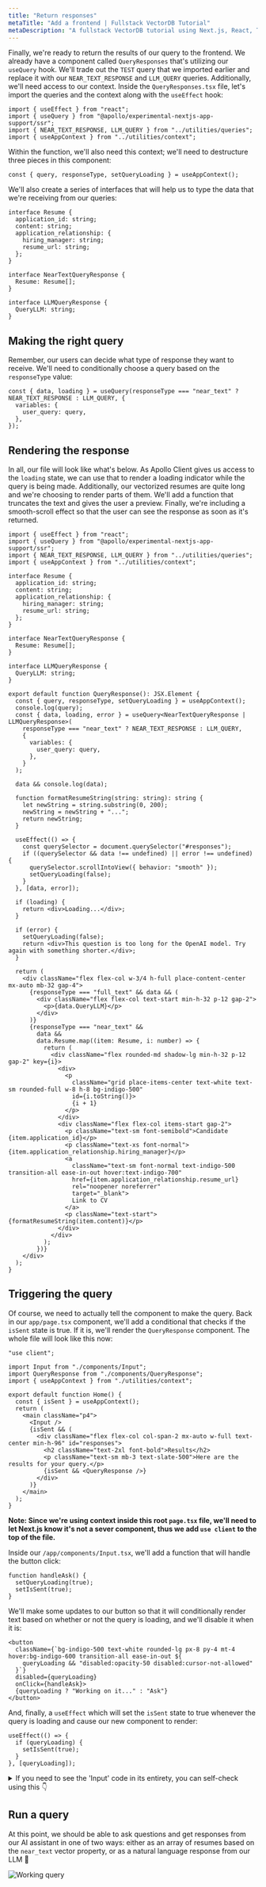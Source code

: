 ```yaml
---
title: "Return responses"
metaTitle: "Add a frontend | Fullstack VectorDB Tutorial"
metaDescription: "A fullstack VectorDB tutorial using Next.js, React, TypeScript, and Hasura"
---
```


Finally, we're ready to return the results of our query to the frontend. We already have a component called
`QueryResponses` that's utilizing our `useQuery` hook. We'll trade out the `TEST` query that we imported earlier and
replace it with our `NEAR_TEXT_RESPONSE` and `LLM_QUERY` queries. Additionally, we'll need access to our context. Inside
the `QueryResponses.tsx` file, let's import the queries and the context along with the `useEffect` hook:

```tsx
import { useEffect } from "react";
import { useQuery } from "@apollo/experimental-nextjs-app-support/ssr";
import { NEAR_TEXT_RESPONSE, LLM_QUERY } from "../utilities/queries";
import { useAppContext } from "../utilities/context";
```

Within the function, we'll also need this context; we'll need to destructure three pieces in this component:

```tsx
const { query, responseType, setQueryLoading } = useAppContext();
```

We'll also create a series of interfaces that will help us to type the data that we're receiving from our queries:

```tsx
interface Resume {
  application_id: string;
  content: string;
  application_relationship: {
    hiring_manager: string;
    resume_url: string;
  };
}

interface NearTextQueryResponse {
  Resume: Resume[];
}

interface LLMQueryResponse {
  QueryLLM: string;
}
```

## Making the right query

Remember, our users can decide what type of response they want to receive. We'll need to conditionally choose a query
based on the `responseType` value:

```tsx
const { data, loading } = useQuery(responseType === "near_text" ? NEAR_TEXT_RESPONSE : LLM_QUERY, {
  variables: {
    user_query: query,
  },
});
```

## Rendering the response

In all, our file will look like what's below. As Apollo Client gives us access to the `loading` state, we can use that
to render a loading indicator while the query is being made. Additionally, our vectorized resumes are quite long and
we're choosing to render parts of them. We'll add a function that truncates the text and gives the user a preview.
Finally, we're including a smooth-scroll effect so that the user can see the response as soon as it's returned.

```tsx
import { useEffect } from "react";
import { useQuery } from "@apollo/experimental-nextjs-app-support/ssr";
import { NEAR_TEXT_RESPONSE, LLM_QUERY } from "../utilities/queries";
import { useAppContext } from "../utilities/context";

interface Resume {
  application_id: string;
  content: string;
  application_relationship: {
    hiring_manager: string;
    resume_url: string;
  };
}

interface NearTextQueryResponse {
  Resume: Resume[];
}

interface LLMQueryResponse {
  QueryLLM: string;
}

export default function QueryResponse(): JSX.Element {
  const { query, responseType, setQueryLoading } = useAppContext();
  console.log(query);
  const { data, loading, error } = useQuery<NearTextQueryResponse | LLMQueryResponse>(
    responseType === "near_text" ? NEAR_TEXT_RESPONSE : LLM_QUERY,
    {
      variables: {
        user_query: query,
      },
    }
  );

  data && console.log(data);

  function formatResumeString(string: string): string {
    let newString = string.substring(0, 200);
    newString = newString + "...";
    return newString;
  }

  useEffect(() => {
    const querySelector = document.querySelector("#responses");
    if ((querySelector && data !== undefined) || error !== undefined) {
      querySelector.scrollIntoView({ behavior: "smooth" });
      setQueryLoading(false);
    }
  }, [data, error]);

  if (loading) {
    return <div>Loading...</div>;
  }

  if (error) {
    setQueryLoading(false);
    return <div>This question is too long for the OpenAI model. Try again with something shorter.</div>;
  }

  return (
    <div className="flex flex-col w-3/4 h-full place-content-center mx-auto mb-32 gap-4">
      {responseType === "full_text" && data && (
        <div className="flex flex-col text-start min-h-32 p-12 gap-2">
          <p>{data.QueryLLM}</p>
        </div>
      )}
      {responseType === "near_text" &&
        data &&
        data.Resume.map((item: Resume, i: number) => {
          return (
            <div className="flex rounded-md shadow-lg min-h-32 p-12 gap-2" key={i}>
              <div>
                <p
                  className="grid place-items-center text-white text-sm rounded-full w-8 h-8 bg-indigo-500"
                  id={i.toString()}>
                  {i + 1}
                </p>
              </div>
              <div className="flex flex-col items-start gap-2">
                <p className="text-sm font-semibold">Candidate {item.application_id}</p>
                <p className="text-xs font-normal">{item.application_relationship.hiring_manager}</p>
                <a
                  className="text-sm font-normal text-indigo-500 transition-all ease-in-out hover:text-indigo-700"
                  href={item.application_relationship.resume_url}
                  rel="noopener noreferrer"
                  target="_blank">
                  Link to CV
                </a>
                <p className="text-start">{formatResumeString(item.content)}</p>
              </div>
            </div>
          );
        })}
    </div>
  );
}
```

## Triggering the query

Of course, we need to actually tell the component to make the query. Back in our `app/page.tsx` component, we'll add a
conditional that checks if the `isSent` state is true. If it is, we'll render the `QueryResponse` component. The whole
file will look like this now:

```tsx
"use client";

import Input from "./components/Input";
import QueryResponse from "./components/QueryResponse";
import { useAppContext } from "./utilities/context";

export default function Home() {
  const { isSent } = useAppContext();
  return (
    <main className="p4">
      <Input />
      {isSent && (
        <div className="flex flex-col col-span-2 mx-auto w-full text-center min-h-96" id="responses">
          <h2 className="text-2xl font-bold">Results</h2>
          <p className="text-sm mb-3 text-slate-500">Here are the results for your query.</p>
          {isSent && <QueryResponse />}
        </div>
      )}
    </main>
  );
}
```

**Note: Since we're using context inside this root `page.tsx` file, we'll need to let Next.js know it's not a sever
component, thus we add `use client` to the top of the file.**

Inside our `/app/components/Input.tsx`, we'll add a function that will handle the button click:

```tsx
function handleAsk() {
  setQueryLoading(true);
  setIsSent(true);
}
```

We'll make some updates to our button so that it will conditionally render text based on whether or not the query is
loading, and we'll disable it when it is:

```tsx
<button
  className={`bg-indigo-500 text-white rounded-lg px-8 py-4 mt-4 hover:bg-indigo-600 transition-all ease-in-out ${
    queryLoading && "disabled:opacity-50 disabled:cursor-not-allowed"
  }`}
  disabled={queryLoading}
  onClick={handleAsk}>
  {queryLoading ? "Working on it..." : "Ask"}
</button>
```

And, finally, a `useEffect` which will set the `isSent` state to true whenever the query is loading and cause our new
component to render:

```tsx
useEffect(() => {
  if (queryLoading) {
    setIsSent(true);
  }
}, [queryLoading]);
```

<details>
<summary>If you need to see the 'Input' code in its entirety, you can self-check using this 👇</summary>

```tsx
"use client";

import { useAppContext } from "../utilities/context";
import { useState, useEffect } from "react";

export default function Input() {
  const { setQuery, responseType, setResponseType, queryLoading, setQueryLoading, setIsSent } = useAppContext();

  const [placeholderIndex, setPlaceholderIndex] = useState(0);
  const [placeholders, setPlaceholders] = useState([
    "Which candidates have the most management experience?",
    "Which manager is available for an interview?",
    "Which resumes mention payroll experience?",
    "Who lists communication skills on their resume?",
  ]);

  function changePlaceholder() {
    setPlaceholderIndex((placeholderIndex + 1) % placeholders.length);
  }

  useEffect(() => {
    const interval = setInterval(() => {
      changePlaceholder();
    }, 3000);
    return () => clearInterval(interval);
  }, [placeholderIndex]);

  function handleToggle() {
    setResponseType(responseType === "near_text" ? "full_text" : "near_text");
  }

  function handleChange(e) {
    setQuery(e.target.value);
  }

  function handleAsk() {
    setQueryLoading(true);
    setIsSent(true);
  }

  return (
    <div className="grid grid-cols-1 lg:grid-cols-5 h-screen p-4">
      <div className="flex flex-col col-span-2 place-content-center mx-auto text-center md:text-left">
        <h1 className="text-5xl font-bold mb-4">People Pleasers</h1>
        <p className="text-xl text-slate-500">The most pleasing HR service 😘</p>
      </div>
      <div className="flex flex-col col-span-3 justify-center text-center md:text-left">
        <h2 className="text-2xl font-bold">How can I help you?</h2>
        <p className="text-sm mb-3 text-slate-500">
          Ask me anything about the available candidates, their resumes, or the HR managers who are available to help
          you with your hiring process.
        </p>
        <input
          className="rounded-lg border w-full p-4 border-gray-300 focus:outline-none focus:ring-2 focus:ring-gray-200 focus:border-transparent"
          type="text"
          placeholder={placeholders[placeholderIndex]}
          onChange={(e) => handleChange(e)}
        />

        <div className="flex mt-4">
          <input id="toggle" className="hidden" type="checkbox" onChange={() => handleToggle()} />
          <label
            className={`flex items-center cursor-pointer w-12 h-6 rounded-full p-1 transition-all ease-in-out duration-200 ${
              responseType === "full_text" ? "bg-indigo-500" : "bg-gray-300"
            }`}
            htmlFor="toggle">
            <div
              className={`bg-white w-4 h-4 rounded-full shadow-md transform duration-200 ease-in-out ${
                responseType === "full_text" ? "translate-x-6" : "translate-x-0"
              }`}
            />
          </label>
          <span className={`ml-3`}>Talk to me like a human (resource)</span>
        </div>
        <button
          className={`bg-indigo-500 text-white rounded-lg px-8 py-4 mt-4 hover:bg-indigo-600 transition-all ease-in-out ${
            queryLoading && "disabled:opacity-50 disabled:cursor-not-allowed"
          }`}
          disabled={queryLoading}
          onClick={handleAsk}>
          {queryLoading ? "Working on it..." : "Ask"}
        </button>
      </div>
    </div>
  );
}
```

</details>

## Run a query

At this point, we should be able to ask questions and get responses from our AI assistant in one of two ways: either as
an array of resumes based on the `near_text` vector property, or as a natural language response from our LLM 🎉

![Working query](https://graphql-engine-cdn.hasura.io/learn-hasura/assets/graphql-vectordb/gen-ai-frontend.gif)
